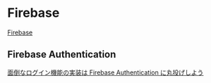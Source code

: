 # Firebase

[Firebase](https://firebase.google.com/?hl=ja)

## Firebase Authentication

[面倒なログイン機能の実装は Firebase Authentication に丸投げしよう](https://apps-gcp.com/firebase-authentication/)
